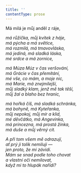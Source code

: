 ```yaml
---
title: ''
contentType: prose
---
```


Má milá je můj anděl z ráje,

_má růžička, můj kvítek z háje,  
má pýcha a má světice,  
má rozmilá, má tmavovláska,  
má jediná, má sladká láska,  
mé srdce a má zornice,_

_má Múza Múz v čas veršování,  
má Grácie v čas přemítání,  
mé vše, co mám, a moje nic,  
má Marie, má znejmilejší,  
můj sladký klam, jenž mě tak těší,  
můj žal a blaho bez hranic,_

_má hořká číš, má sladká schránka,  
má bohyně, má Kyteřanka,  
můj nepokoj, můj mír a klid,  
mé děvčátko, má Angevinka,  
má princezna, má prostá žínka,  
má duše a můj věrný cit._

_A při tom všem mě odrazují,  
ať prý ji tolik nemiluji —  
jen proto, že mi závidí.  
Mám se snad podle toho chovat  
a vlastní oči nemilovat,  
když mi to hlupák nařídí?_
